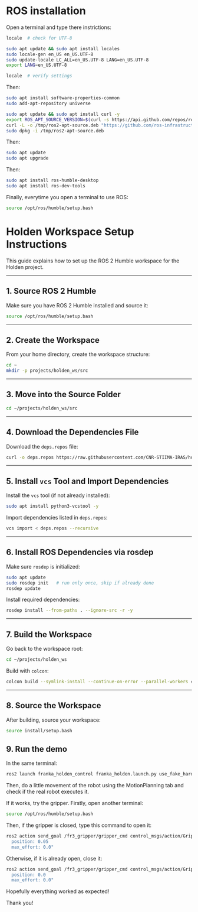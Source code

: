 # ROS installation
Open a terminal and type there instrictions:

```bash
locale  # check for UTF-8

sudo apt update && sudo apt install locales
sudo locale-gen en_US en_US.UTF-8
sudo update-locale LC_ALL=en_US.UTF-8 LANG=en_US.UTF-8
export LANG=en_US.UTF-8

locale  # verify settings
```

Then: 
```bash
sudo apt install software-properties-common
sudo add-apt-repository universe

sudo apt update && sudo apt install curl -y
export ROS_APT_SOURCE_VERSION=$(curl -s https://api.github.com/repos/ros-infrastructure/ros-apt-source/releases/latest | grep -F "tag_name" | awk -F\" '{print $4}')
curl -L -o /tmp/ros2-apt-source.deb "https://github.com/ros-infrastructure/ros-apt-source/releases/download/${ROS_APT_SOURCE_VERSION}/ros2-apt-source_${ROS_APT_SOURCE_VERSION}.$(. /etc/os-release && echo ${UBUNTU_CODENAME:-${VERSION_CODENAME}})_all.deb"
sudo dpkg -i /tmp/ros2-apt-source.deb
```

Then:
```bash
sudo apt update
sudo apt upgrade
```

Then:
```bash
sudo apt install ros-humble-desktop
sudo apt install ros-dev-tools
```

Finally, everytime you open a terminal to use ROS:
```bash 
source /opt/ros/humble/setup.bash
```

# Holden Workspace Setup Instructions

This guide explains how to set up the ROS 2 Humble workspace for the Holden project.

---

## 1. Source ROS 2 Humble
Make sure you have ROS 2 Humble installed and source it:
```bash
source /opt/ros/humble/setup.bash
```

---

## 2. Create the Workspace
From your home directory, create the workspace structure:
```bash
cd ~
mkdir -p projects/holden_ws/src
```

---

## 3. Move into the Source Folder
```bash
cd ~/projects/holden_ws/src
```

---

## 4. Download the Dependencies File
Download the `deps.repos` file:
```bash
curl -o deps.repos https://raw.githubusercontent.com/CNR-STIIMA-IRAS/holden_control/test_real_franka/deps.repos

```

---

## 5. Install `vcs` Tool and Import Dependencies
Install the `vcs` tool (if not already installed):
```bash
sudo apt install python3-vcstool -y
```

Import dependencies listed in `deps.repos`:
```bash
vcs import < deps.repos --recursive
```

---

## 6. Install ROS Dependencies via rosdep
Make sure `rosdep` is initialized:
```bash
sudo apt update
sudo rosdep init   # run only once, skip if already done
rosdep update
```

Install required dependencies:
```bash
rosdep install --from-paths . --ignore-src -r -y
```

---

## 7. Build the Workspace
Go back to the workspace root:
```bash
cd ~/projects/holden_ws
```

Build with `colcon`:
```bash
colcon build --symlink-install --continue-on-error --parallel-workers 4
```

---

## 8. Source the Workspace
After building, source your workspace:
```bash
source install/setup.bash
```
<!-- You may want to add this line to your `~/.bashrc` to make it permanent. -->

## 9. Run the demo
In the same terminal:

```bash
ros2 launch franka_holden_control franka_holden.launch.py use_fake_hardware:=false robot_ip:=<insert robot ip> 
```

Then, do a little movement of the robot using the MotionPlanning tab and check if the real robot executes it.

If it works, try the gripper.
Firstly, open another terminal:

```bash
source /opt/ros/humble/setup.bash
```
Then, if the gripper is closed, type this command to open it:

```bash
ros2 action send_goal /fr3_gripper/gripper_cmd control_msgs/action/GripperCommand "command:
  position: 0.05
  max_effort: 0.0" 
```

Otherwise, if it is already open, close it:

```bash
ros2 action send_goal /fr3_gripper/gripper_cmd control_msgs/action/GripperCommand "command:
  position: 0.0
  max_effort: 0.0" 
```

Hopefully everything worked as expected!

Thank you!
